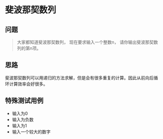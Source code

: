 # 斐波那契数列

## 问题

>大家都知道斐波那契数列， 现在要求输入一个整数n， 请你输出斐波那契数列的第n项。

## 思路

斐波那契数列可以用递归的方法求解，但是会有很多重复的计算。因此从前向后循环计算效率会好很多。

## 特殊测试用例

- 输入为0
- 输入为负数
- 输入为1
- 输入一个较大的数字
